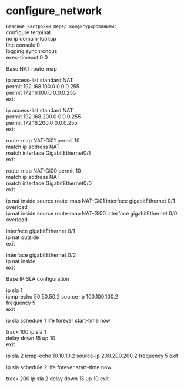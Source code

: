 # configure_network

<code>Базовые настройки перед конфигурированием:</code>  
configure terminal  
no ip domain-lookup  
line console 0  
logging synchronous  
exec-timeout 0 0  


Base NAT route-map  

ip access-list standard NAT  
 permit 192.168.100.0 0.0.0.255  
 permit 172.16.100.0 0.0.0.255  
 exit  
  
ip access-list standard NAT  
 permit 192.168.200.0 0.0.0.255  
 permit 172.16.200.0 0.0.0.255  
 exit  
   
route-map NAT-Gi01 permit 10  
 match ip address NAT  
 match interface GigabitEthernet0/1  
 exit  
    
route-map NAT-Gi00 permit 10  
 match ip address NAT  
 match interface GigabitEthernet0/0  
 exit  
    
ip nat inside source route-map NAT-Gi01 interface gigabitEthernet 0/1 overload  
ip nat inside source route-map NAT-Gi00 interface gigabitEthernet 0/0 overload  
  
interface gigabitEthernet 0/1  
ip nat outside  
exit  
  
interface gigabitEthernet 0/2  
ip nat inside  
exit  
  
Base IP SLA configuration  
  
ip sla 1  
icmp-echo 50.50.50.2 source-ip 100.100.100.2  
frequency 5  
exit  
  
ip sla schedule 1 life forever start-time now  

track 100 ip sla 1  
delay down 15 up 10  
exit

ip sla 2
icmp-echo 10.10.10.2 source-ip 200.200.200.2
frequency 5
exit

ip sla schedule 2 life forever start-time now

track 200 ip sla 2
delay down 15 up 10
exit





